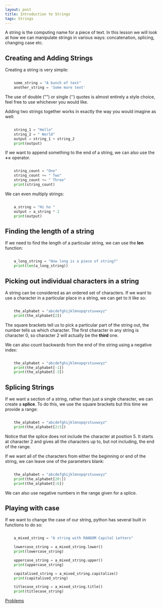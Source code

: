 ```yaml
---
layout: post
title: Introduction to Strings
tags: Strings
---
```


A string is the computing name for a piece of text.  In this lesson we will
look at how we can manipulate strings in various ways: concatenation, splicing,
changing case etc.

## Creating and Adding Strings

Creating a string is very simple:

~~~ python

    some_string = "A bunch of text"
    another_string = 'Some more text'

~~~

The use of double ("") or single ('') quotes is almost entirely a style choice,
feel free to use whichever you would like.

Adding two strings together works in exactly the way you would imagine as well:

~~~ python

    string_1 = "Hello"
    string_2 = " World"
    output = string_1 + string_2
    print(output)

~~~

If we want to append something to the end of a string, we can also use the
**+=** operator.

~~~ python

    string_count = "One"
    string_count += " Two"
    string_count += " Three"
    print(string_count)

~~~

We can even multiply strings:

~~~ python

    a_string = "Hi ho "
    output = a_string * 2
    print(output)

~~~

## Finding the length of a string

If we need to find the length of a particular string, we can use the **len**
function:

~~~ python

    a_long_string = "How long is a piece of string?"
    print(len(a_long_string))

~~~


## Picking out individual characters in a string

A string can be considered as an ordered set of characters.  If we want to use
a character in a particular place in a string, we can get to it like so:

~~~ python

    the_alphabet = "abcdefghijklmnopqrstuvwxyz"
    print(the_alphabet[2])

~~~

The square brackets tell us to pick a particular part of the string out, the
number tells us which character.  The first character in any string is
character 0, so character 2 will actually be the **third** one.

We can also count backwards from the end of the string using a negative index:

~~~ python

    the_alphabet = "abcdefghijklmnopqrstuvwxyz"
    print(the_alphabet[-1])
    print(the_alphabet[-3])

~~~

## Splicing Strings

If we want a section of a string, rather than just a single character, we can
create a **splice**.  To do this, we use the square brackets but this time we
provide a range:

~~~ python

    the_alphabet = "abcdefghijklmnopqrstuvwxyz"
    print(the_alphabet[2:5])

~~~

Notice that the splice does not include the character at position 5.  It starts
at character 2 and gives all the characters up to, but not including, the end
of the range.

If we want all of the characters from either the beginning or end of the
string, we can leave one of the parameters blank:

~~~ python

    the_alphabet = "abcdefghijklmnopqrstuvwxyz"
    print(the_alphabet[20:])
    print(the_alphabet[:6])

~~~

We can also use negative numbers in the range given for a splice.


## Playing with case

If we want to change the case of our string, python has several built in
functions to do so:

~~~ python

    a_mixed_string = "A string with RANDOM Capital Letters"

    lowercase_string = a_mixed_string.lower()
    print(lowercase_string)

    uppercase_string = a_mixed_string.upper()
    print(uppercase_string)

    capitalised_string = a_mixed_string.capitalize()
    print(capitalised_string)

    titlecase_string = a_mixed_string.title()
    print(titlecase_string)

~~~

[Problems](https://raw.githubusercontent.com/andrewcharlton/learn-python/master/problems/string_splicing.py)

